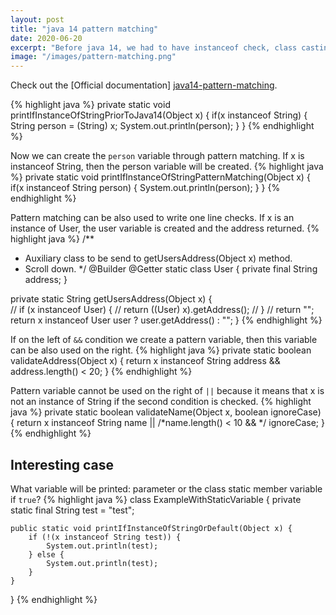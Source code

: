```yaml
---
layout: post
title: "java 14 pattern matching"
date: 2020-06-20
excerpt: "Before java 14, we had to have instanceof check, class casting, and variable assignment..."
image: "/images/pattern-matching.png"
---
```


<!-- <span class="image fit"><img src="{{ "/images/pattern-matching.png" | absolute_url }}" alt="" /></span> -->
Check out the [Official documentation] [java14-pattern-matching].

{% highlight java %}
private static void printIfInstanceOfStringPriorToJava14(Object x) {
    if(x instanceof String) {
        String person = (String) x;
        System.out.println(person);
    }
}
{% endhighlight %}

Now we can create the `person` variable through pattern matching.
If x is instanceof String, then the person variable will be created.
{% highlight java %}
private static void printIfInstanceOfStringPatternMatching(Object x) {
    if(x instanceof String person) {
        System.out.println(person);
    }
}
{% endhighlight %}

Pattern matching can be also used to write one line checks. If x is an instance of User, the user variable is created and the address returned.
{% highlight java %}
/**
 * Auxiliary class to be send to getUsersAddress(Object x) method.
 * Scroll down.
 */
@Builder
@Getter
static class User {
    private final String address;
}

private static String getUsersAddress(Object x) {	
//  if (x instanceof User) {
//     return ((User) x).getAddress();
//  }
//  return "";
    return x instanceof User user ? user.getAddress() : "";
}
{% endhighlight %}

If on the left of `&&` condition we create a pattern variable, then this variable can be also used on the right.
{% highlight java %}
private static boolean validateAddress(Object x) {
    return x instanceof String address && address.length() < 20;
}
{% endhighlight %}

Pattern variable cannot be used on the right of `||` because it means that x is not an instance of String if the second condition is checked.
{% highlight java %}
private static boolean validateName(Object x, boolean ignoreCase) {
    return x instanceof String name || /*name.length() < 10 && */ ignoreCase;
}
{% endhighlight %}


## Interesting case
What variable will be printed: parameter or the class static member variable if `true`?
{% highlight java %}
class ExampleWithStaticVariable {
    private static final String test = "test";

    public static void printIfInstanceOfStringOrDefault(Object x) {
        if (!(x instanceof String test)) {
            System.out.println(test);
        } else {
            System.out.println(test);
        }
    }
}
{% endhighlight %}

[java14-pattern-matching]: https://openjdk.java.net/jeps/305